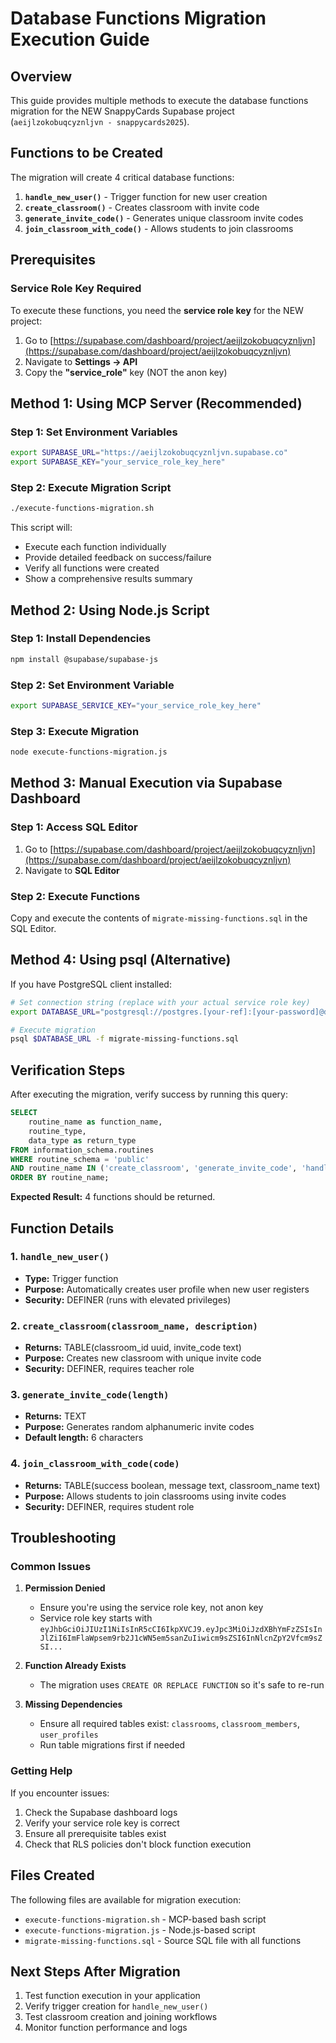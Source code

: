 # Database Functions Migration Execution Guide

## Overview
This guide provides multiple methods to execute the database functions migration for the NEW SnappyCards Supabase project (`aeijlzokobuqcyznljvn - snappycards2025`).

## Functions to be Created
The migration will create 4 critical database functions:

1. **`handle_new_user()`** - Trigger function for new user creation
2. **`create_classroom()`** - Creates classroom with invite code  
3. **`generate_invite_code()`** - Generates unique classroom invite codes
4. **`join_classroom_with_code()`** - Allows students to join classrooms

## Prerequisites

### Service Role Key Required
To execute these functions, you need the **service role key** for the NEW project:

1. Go to [https://supabase.com/dashboard/project/aeijlzokobuqcyznljvn](https://supabase.com/dashboard/project/aeijlzokobuqcyznljvn)
2. Navigate to **Settings → API**
3. Copy the **"service_role"** key (NOT the anon key)

## Method 1: Using MCP Server (Recommended)

### Step 1: Set Environment Variables
```bash
export SUPABASE_URL="https://aeijlzokobuqcyznljvn.supabase.co"
export SUPABASE_KEY="your_service_role_key_here"
```

### Step 2: Execute Migration Script
```bash
./execute-functions-migration.sh
```

This script will:
- Execute each function individually
- Provide detailed feedback on success/failure
- Verify all functions were created
- Show a comprehensive results summary

## Method 2: Using Node.js Script

### Step 1: Install Dependencies
```bash
npm install @supabase/supabase-js
```

### Step 2: Set Environment Variable
```bash
export SUPABASE_SERVICE_KEY="your_service_role_key_here"
```

### Step 3: Execute Migration
```bash
node execute-functions-migration.js
```

## Method 3: Manual Execution via Supabase Dashboard

### Step 1: Access SQL Editor
1. Go to [https://supabase.com/dashboard/project/aeijlzokobuqcyznljvn](https://supabase.com/dashboard/project/aeijlzokobuqcyznljvn)
2. Navigate to **SQL Editor**

### Step 2: Execute Functions
Copy and execute the contents of `migrate-missing-functions.sql` in the SQL Editor.

## Method 4: Using psql (Alternative)

If you have PostgreSQL client installed:

```bash
# Set connection string (replace with your actual service role key)
export DATABASE_URL="postgresql://postgres.[your-ref]:[your-password]@db.aeijlzokobuqcyznljvn.supabase.co:5432/postgres"

# Execute migration
psql $DATABASE_URL -f migrate-missing-functions.sql
```

## Verification Steps

After executing the migration, verify success by running this query:

```sql
SELECT 
    routine_name as function_name,
    routine_type,
    data_type as return_type
FROM information_schema.routines 
WHERE routine_schema = 'public' 
AND routine_name IN ('create_classroom', 'generate_invite_code', 'handle_new_user', 'join_classroom_with_code')
ORDER BY routine_name;
```

**Expected Result:** 4 functions should be returned.

## Function Details

### 1. `handle_new_user()`
- **Type:** Trigger function
- **Purpose:** Automatically creates user profile when new user registers
- **Security:** DEFINER (runs with elevated privileges)

### 2. `create_classroom(classroom_name, description)`
- **Returns:** TABLE(classroom_id uuid, invite_code text)
- **Purpose:** Creates new classroom with unique invite code
- **Security:** DEFINER, requires teacher role

### 3. `generate_invite_code(length)`
- **Returns:** TEXT
- **Purpose:** Generates random alphanumeric invite codes
- **Default length:** 6 characters

### 4. `join_classroom_with_code(code)`
- **Returns:** TABLE(success boolean, message text, classroom_name text)
- **Purpose:** Allows students to join classrooms using invite codes
- **Security:** DEFINER, requires student role

## Troubleshooting

### Common Issues

1. **Permission Denied**
   - Ensure you're using the service role key, not anon key
   - Service role key starts with `eyJhbGciOiJIUzI1NiIsInR5cCI6IkpXVCJ9.eyJpc3MiOiJzdXBhYmFzZSIsInJlZiI6ImFlaWpsem9rb2J1cWN5em5sanZuIiwicm9sZSI6InNlcnZpY2Vfcm9sZSI...`

2. **Function Already Exists**
   - The migration uses `CREATE OR REPLACE FUNCTION` so it's safe to re-run

3. **Missing Dependencies**
   - Ensure all required tables exist: `classrooms`, `classroom_members`, `user_profiles`
   - Run table migrations first if needed

### Getting Help

If you encounter issues:
1. Check the Supabase dashboard logs
2. Verify your service role key is correct
3. Ensure all prerequisite tables exist
4. Check that RLS policies don't block function execution

## Files Created

The following files are available for migration execution:
- `execute-functions-migration.sh` - MCP-based bash script
- `execute-functions-migration.js` - Node.js-based script  
- `migrate-missing-functions.sql` - Source SQL file with all functions

## Next Steps After Migration

1. Test function execution in your application
2. Verify trigger creation for `handle_new_user()` 
3. Test classroom creation and joining workflows
4. Monitor function performance and logs